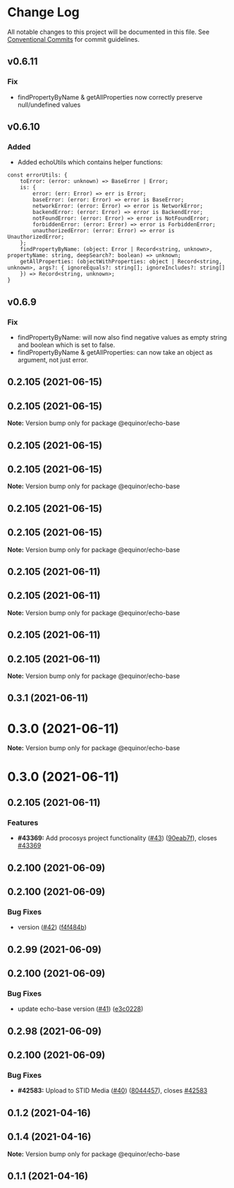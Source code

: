 # Change Log

All notable changes to this project will be documented in this file.
See [Conventional Commits](https://conventionalcommits.org) for commit guidelines.

## v0.6.11

### Fix

- findPropertyByName & getAllProperties now correctly preserve null/undefined values

## v0.6.10

### Added

- Added echoUtils which contains helper functions:

```TS
const errorUtils: {
    toError: (error: unknown) => BaseError | Error;
    is: {
        error: (err: Error) => err is Error;
        baseError: (error: Error) => error is BaseError;
        networkError: (error: Error) => error is NetworkError;
        backendError: (error: Error) => error is BackendError;
        notFoundError: (error: Error) => error is NotFoundError;
        forbiddenError: (error: Error) => error is ForbiddenError;
        unauthorizedError: (error: Error) => error is UnauthorizedError;
    };
    findPropertyByName: (object: Error | Record<string, unknown>, propertyName: string, deepSearch?: boolean) => unknown;
    getAllProperties: (objectWithProperties: object | Record<string, unknown>, args?: { ignoreEquals?: string[]; ignoreIncludes?: string[] 
    }) => Record<string, unknown>;
}
```

## v0.6.9

### Fix

- findPropertyByName: will now also find negative values as empty string and boolean which is set to false.
- findPropertyByName & getAllProperties: can now take an object as argument, not just error.

## 0.2.105 (2021-06-15)



## 0.2.105 (2021-06-15)

**Note:** Version bump only for package @equinor/echo-base





## 0.2.105 (2021-06-15)



## 0.2.105 (2021-06-15)

**Note:** Version bump only for package @equinor/echo-base





## 0.2.105 (2021-06-15)



## 0.2.105 (2021-06-15)

**Note:** Version bump only for package @equinor/echo-base





## 0.2.105 (2021-06-11)



## 0.2.105 (2021-06-11)

**Note:** Version bump only for package @equinor/echo-base





## 0.2.105 (2021-06-11)



## 0.2.105 (2021-06-11)

**Note:** Version bump only for package @equinor/echo-base





## 0.3.1 (2021-06-11)



# 0.3.0 (2021-06-11)

**Note:** Version bump only for package @equinor/echo-base





# 0.3.0 (2021-06-11)



## 0.2.105 (2021-06-11)


### Features

* **#43369:** Add procosys project functionality ([#43](https://github.com/equinor/EchoCore/issues/43)) ([90eab7f](https://github.com/equinor/EchoCore/commit/90eab7f549a05ebf27a4ffdf54ff8f16abedfac9)), closes [#43369](https://github.com/equinor/EchoCore/issues/43369)





## 0.2.100 (2021-06-09)



## 0.2.100 (2021-06-09)


### Bug Fixes

* version ([#42](https://github.com/equinor/EchoCore/issues/42)) ([f4f484b](https://github.com/equinor/EchoCore/commit/f4f484b5fcf4c34014d7d503caef438114adf138))





## 0.2.99 (2021-06-09)



## 0.2.100 (2021-06-09)


### Bug Fixes

* update echo-base version ([#41](https://github.com/equinor/EchoCore/issues/41)) ([e3c0228](https://github.com/equinor/EchoCore/commit/e3c022898af693fcd00eeb2f555da927ef5c1fa6))





## 0.2.98 (2021-06-09)



## 0.2.100 (2021-06-09)


### Bug Fixes

* **#42583:** Upload to STID Media ([#40](https://github.com/equinor/EchoCore/issues/40)) ([8044457](https://github.com/equinor/EchoCore/commit/8044457e8150b3fdfa97afd117111be2017f39cb)), closes [#42583](https://github.com/equinor/EchoCore/issues/42583)





## 0.1.2 (2021-04-16)

## 0.1.4 (2021-04-16)

**Note:** Version bump only for package @equinor/echo-base

## 0.1.1 (2021-04-16)
